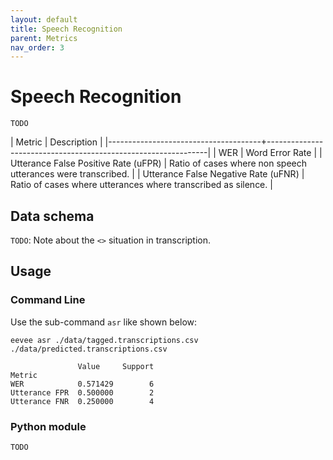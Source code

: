 ```yaml
---
layout: default
title: Speech Recognition
parent: Metrics
nav_order: 3
---
```


# Speech Recognition
`TODO`

| Metric                               | Description                                                   |
|--------------------------------------+---------------------------------------------------------------|
| WER                                  | Word Error Rate                                               |
| Utterance False Positive Rate (uFPR) | Ratio of cases where non speech utterances were transcribed.  |
| Utterance False Negative Rate (uFNR) | Ratio of cases where utterances where transcribed as silence. |

## Data schema
`TODO`: Note about the `<>` situation in transcription.

## Usage

### Command Line
Use the sub-command `asr` like shown below:

```shell
eevee asr ./data/tagged.transcriptions.csv ./data/predicted.transcriptions.csv
```

```
               Value     Support
Metric
WER            0.571429        6
Utterance FPR  0.500000        2
Utterance FNR  0.250000        4
```

### Python module
`TODO`
